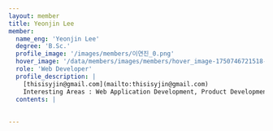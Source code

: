 ```yaml
--- 
layout: member 
title: Yeonjin Lee 
member:
  name_eng: 'Yeonjin Lee'
  degree: 'B.Sc.'
  profile_image: '/images/members/이연진_0.png'
  hover_image: '/data/members/images/members/hover_image-1750746721518-353561026.png'
  role: 'Web Developer'
  profile_description: |
    [thisisyjin@gmail.com](mailto:thisisyjin@gmail.com)
    Interesting Areas : Web Application Development, Product Development
  contents: |
    
    
--- 
```

